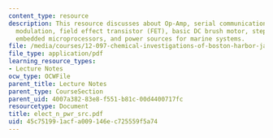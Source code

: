 ```yaml
---
content_type: resource
description: This resource discusses about Op-Amp, serial communications, pulse width
  modulation, field effect transistor (FET), basic DC brush motor, stepper motors,
  embedded microprocessors, and power sources for marine systems.
file: /media/courses/12-097-chemical-investigations-of-boston-harbor-january-iap-2006/45c751991acfa009146ec725559f5a74_elect_n_pwr_src.pdf
file_type: application/pdf
learning_resource_types:
- Lecture Notes
ocw_type: OCWFile
parent_title: Lecture Notes
parent_type: CourseSection
parent_uid: 4007a382-83e8-f551-b81c-00d4400717fc
resourcetype: Document
title: elect_n_pwr_src.pdf
uid: 45c75199-1acf-a009-146e-c725559f5a74
---
```

